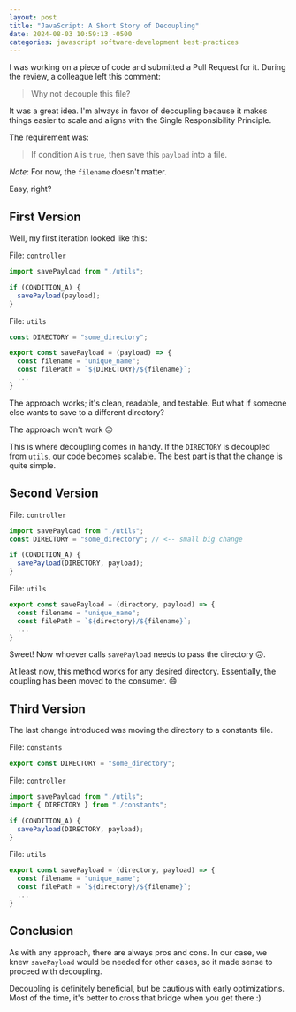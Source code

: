 ```yaml
---
layout: post
title: "JavaScript: A Short Story of Decoupling"
date: 2024-08-03 10:59:13 -0500
categories: javascript software-development best-practices
---
```


I was working on a piece of code and submitted a Pull Request for it. During the review, a colleague left this comment:

> Why not decouple this file?

It was a great idea. I'm always in favor of decoupling because it makes things easier to scale and aligns with the Single Responsibility Principle.

The requirement was:

> If condition `A` is `true`, then save this `payload` into a file.

_Note_: For now, the `filename` doesn't matter.

Easy, right?

## First Version

Well, my first iteration looked like this:

File: `controller`

```js
import savePayload from "./utils";

if (CONDITION_A) {
  savePayload(payload);
}
```

File: `utils`

```js
const DIRECTORY = "some_directory";

export const savePayload = (payload) => {
  const filename = "unique_name";
  const filePath = `${DIRECTORY}/${filename}`;
  ...
}
```

The approach works; it's clean, readable, and testable. But what if someone else wants to save to a different directory?

The approach won't work 😔

This is where decoupling comes in handy. If the `DIRECTORY` is decoupled from `utils`, our code becomes scalable. The best part is that the change is quite simple.

## Second Version

File: `controller`

```js
import savePayload from "./utils";
const DIRECTORY = "some_directory"; // <-- small big change

if (CONDITION_A) {
  savePayload(DIRECTORY, payload);
}
```

File: `utils`

```js
export const savePayload = (directory, payload) => {
  const filename = "unique_name";
  const filePath = `${directory}/${filename}`;
  ...
}
```

Sweet! Now whoever calls `savePayload` needs to pass the directory 🙃.

At least now, this method works for any desired directory. Essentially, the coupling has been moved to the consumer. 😄

## Third Version

The last change introduced was moving the directory to a constants file.

File: `constants`

```js
export const DIRECTORY = "some_directory";
```

File: `controller`

```js
import savePayload from "./utils";
import { DIRECTORY } from "./constants";

if (CONDITION_A) {
  savePayload(DIRECTORY, payload);
}
```

File: `utils`

```js
export const savePayload = (directory, payload) => {
  const filename = "unique_name";
  const filePath = `${directory}/${filename}`;
  ...
}
```

## Conclusion

As with any approach, there are always pros and cons. In our case, we knew `savePayload` would be needed for other cases, so it made sense to proceed with decoupling.

Decoupling is definitely beneficial, but be cautious with early optimizations. Most of the time, it's better to cross that bridge when you get there :)
